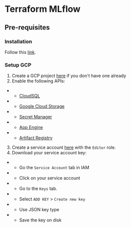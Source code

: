 # Terraform MLflow

## Pre-requisites
### Installation
Follow this [link](https://developer.hashicorp.com/terraform/tutorials/gcp-get-started/install-cli#install-terraform).

### Setup GCP
1. Create a GCP project [here](https://console.cloud.google.com/projectcreate) if you don't have one already
2. Enable the following APIs:
- - [CloudSQL](https://console.cloud.google.com/apis/library/sql-component.googleapis.com?project=ml-pipeline-380711)
- - [Google Cloud Storage](https://console.cloud.google.com/apis/library/storage-component.googleapis.com?project=ml-pipeline-380711)
- - [Secret Manager](https://console.cloud.google.com/apis/library/secretmanager.googleapis.com?project=ml-pipeline-380711)
- - [App Engine](https://console.cloud.google.com/apis/library/appengine.googleapis.com?project=ml-pipeline-380711)
- - [Artifact Registry](https://console.cloud.google.com/apis/library/artifactregistry.googleapis.com?project=ml-pipeline-380711)
3. Create a service account [here](https://console.cloud.google.com/iam-admin/serviceaccounts) with the `Editor` role.
4. Download your service account key:
- - Go the `Service Account` tab in IAM
- - Click on your service account
- - Go to the `Keys` tab.
- - Select `ADD KEY` > `Create new key`
- - Use JSON key type
- - Save the key on disk
